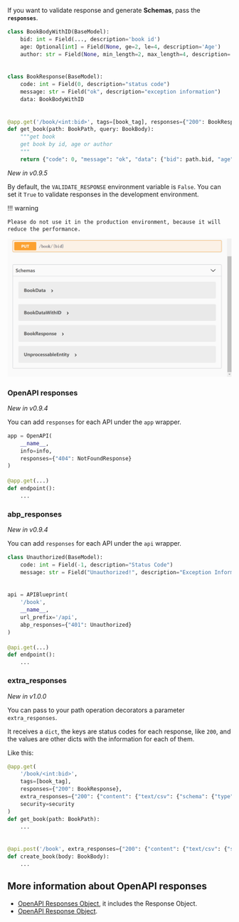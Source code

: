 If you want to validate response and generate **Schemas**, pass the **`responses`**.

```python hl_lines="13"
class BookBodyWithID(BaseModel):
    bid: int = Field(..., description='book id')
    age: Optional[int] = Field(None, ge=2, le=4, description='Age')
    author: str = Field(None, min_length=2, max_length=4, description='Author')


class BookResponse(BaseModel):
    code: int = Field(0, description="status code")
    message: str = Field("ok", description="exception information")
    data: BookBodyWithID


@app.get('/book/<int:bid>', tags=[book_tag], responses={"200": BookResponse}, security=security)
def get_book(path: BookPath, query: BookBody):
    """get book
    get book by id, age or author
    """
    return {"code": 0, "message": "ok", "data": {"bid": path.bid, "age": query.age, "author": query.author}}
```

*New in v0.9.5*

By default, the `VALIDATE_RESPONSE` environment variable is `False`. You can set it `True` to validate responses in the
development environment.

!!! warning

    Please do not use it in the production environment, because it will reduce the performance.

![image-20210526104627124](../assets/image-20210526104627124.png)

### OpenAPI responses

*New in v0.9.4*

You can add `responses` for each API under the `app` wrapper.

```python hl_lines="4"
app = OpenAPI(
    __name__, 
    info=info, 
    responses={"404": NotFoundResponse}
)

@app.get(...)
def endpoint():
    ...
```

### abp_responses

*New in v0.9.4*

You can add `responses` for each API under the `api` wrapper.

```python hl_lines="10"
class Unauthorized(BaseModel):
    code: int = Field(-1, description="Status Code")
    message: str = Field("Unauthorized!", description="Exception Information")


api = APIBlueprint(
    '/book', 
    __name__, 
    url_prefix='/api',
    abp_responses={"401": Unauthorized}
)

@api.get(...)
def endpoint():
    ...
```

### extra_responses

*New in v1.0.0*

You can pass to your path operation decorators a parameter `extra_responses`.

It receives a `dict`, the keys are status codes for each response, like `200`, and the values are other dicts with the
information for each of them.

Like this:

```python
@app.get(
    '/book/<int:bid>',
    tags=[book_tag],
    responses={"200": BookResponse},
    extra_responses={"200": {"content": {"text/csv": {"schema": {"type": "string"}}}}},
    security=security
)
def get_book(path: BookPath):
    ...


@api.post('/book', extra_responses={"200": {"content": {"text/csv": {"schema": {"type": "string"}}}}})
def create_book(body: BookBody):
    ...
```

## More information about OpenAPI responses

- [OpenAPI Responses Object](https://spec.openapis.org/oas/v3.0.3#responses-object), it includes the Response Object.
- [OpenAPI Response Object](https://spec.openapis.org/oas/v3.0.3#response-object).